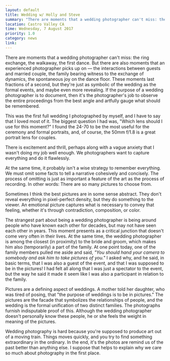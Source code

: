 ```yaml
---
layout: default
title: Wedding w/ Holly and Steve
summary: "There are moments that a wedding photographer can't miss: the ring exchange, the walkaway, the first dance. But there are also moments that an experienced photographer picks up early on — the interactions between guests and married couple, the family bearing witness, the spontaneous moments of joy on the dance floor."
location: Castro Valley CA
time: Wednesday, 7 August 2017
priority: 1.0
category: news
link:
---
```


There are moments that a wedding photographer can't miss: the ring exchange, the walkaway, the first dance. But there are also moments that an experienced photographer picks up on — the interactions between guests and married couple, the family bearing witness to the exchange of dynamics, the spontaneous joy on the dance floor. These moments last fractions of a second, but they're just as symbolic of the wedding as the formal events, and maybe even more revealing. If the purpose of a wedding photographer is to document, then it's the photographer's job to observe the entire proceedings from the best angle and artfully gauge what should be remembered.

This was the first full wedding I photographed by myself, and I have to say that I loved most of it. The biggest question I had was, "Which lens should I use for this moment?" I found the 24-70 to be the most useful for the ceremony and formal portraits, and, of course, the 50mm f/1.8 is a great portrait lens for couples.

There is excitement and thrill, perhaps along with a vague anxiety that I wasn't doing my job well enough. We photographers want to capture everything and do it flawlessly.

At the same time, it probably isn't a wise strategy to remember everything. We must omit some facts to tell a narrative cohesively and concisely. The process of omitting is just as important a feature of the art as the process of recording. In other words: There are so many pictures to choose from.

Sometimes I think the best pictures are in some sense abstract. They don't reveal everything in pixel-perfect density, but they do something to the viewer. An emotional picture captures what is necessary to convey that feeling, whether it's through contradiction, composition, or color.

The strangest part about being a wedding photographer is being around people who have known each other for decades, but may not have seen each other in years. This moment presents as a critical junction that doesn't come very often in their lives. At the same time, the wedding photographer is among the closest (in proximity) to the bride and groom, which makes him also (temporarily) a part of the family. At one point today, one of the family members pulled me aside and said, *"You should hand your camera to somebody and ask him to take pictures of you."* I asked why, and he said, in basic terms, that I was also a guest of the event, and that I was supposed to be in the pictures! I had felt all along that I was just a spectator to the event, but the way he said it made it seem like I was also a participant in relation to the family.

Pictures are a defining aspect of weddings. A mother told her daughter, who was tired of posing, that "the purpose of weddings is to be in pictures." The pictures are the facade that symbolizes the relationships of people, and the wedding is the formal unification of two distinct families. The photographs furnish indisputable proof of this. Although the wedding photographer doesn't personally know these people, he or she feels the weight in meaning of the pictures.

Wedding photography is hard because you're supposed to produce art out of a moving train. Things moves quickly, and you try to find something extraordinary in the ordinary. In the end, it's the photos are remind us of the past better than anything else. I suppose that helps to explain why we care so much about photography in the first place.
